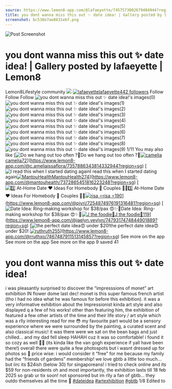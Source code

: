 ```yaml
---
source: https://www.lemon8-app.com/@lafaeyette/7457573002679484944?region=sg
title: you dont wanna miss this out ✨ date idea! | Gallery posted by lafaeyette | Lemon8
screenshot: bc538e7ae8831ebf.png
---
```



![Post Screenshot](bc538e7ae8831ebf.png)
# you dont wanna miss this out ✨ date idea! | Gallery posted by lafaeyette | Lemon8
[](https://www.lemon8-app.com/feed/foryou?region=sg)
Lemon8Lifestyle community
[](https://www.lemon8-app.com/search/sug?region=sg)![](https://lemon8.onelink.me/FMQw?pid=website_direct&af_force_dp=false&af_dp=snssdk2657%3A%2F%2Farticle_detail_page%3Fgroup_id%3D7457573002679484944%26pid%3Dwebsite_direct&retargeting=true&ab_version=73512074&af_web_dp=https%3A%2F%2Fitunes.apple.com%2Fapp%2Fapple-store%2Fid1498607143%3Fpt%3D1613620%26ct%3Dinterstitialdownload%26mt%3D8&amp_extra=%7B%22seo_page_id%22%3A%22289415490595777944%22%2C%22traffic_type%22%3A%22website_direct%22%2C%22web_id%22%3A%227481733116039267847%22%2C%22enter_position%22%3A%22smart_banner%22%2C%22enter_page_id%22%3A%227457573002679484944%22%2C%22enter_page_type%22%3A%22article%22%7D)
[![lafaeyette](https://p16-lemon8-sign-sg.tiktokcdn.com/user-avatar-alisg/49310a82c08f3adceedfa124dd4c2c4e~tplv-sdweummd6v-shrink:120:0:q75.webp?lk3s=66c60501&source=feed_user&x-expires=1744588800&x-signature=NUbBtFpP0FLSoJTKUeC7Nn28UAY%3D)](https://www.lemon8-app.com/@lafaeyette?region=sg)[lafaeyette442 followers](https://www.lemon8-app.com/@lafaeyette?region=sg)
Follow
Follow
Follow
![you dont wanna miss this out ✨ date idea!'s images\(0\)](https://p16-lemon8-sign-sg.tiktokcdn.com/tos-alisg-v-a3e477-sg/ooht0t71PSAHMqYIA4ZfAAAAgnfmw9ZHePfnse~tplv-sdweummd6v-wap-logo-v1:QGxhZmFleWV0dGU=:1080:0.webp?lk3s=66c60501&source=wap_large_logo_image&x-expires=1744588800&x-signature=N4IGkEmSuSqmMG5rl17Y4ekd6H0%3D)
![you dont wanna miss this out ✨ date idea!'s images\(1\)](https://p16-lemon8-sign-sg.tiktokcdn.com/tos-alisg-v-a3e477-sg/oEAveeHsDIdqtPZMI7nArfGWLjeAnSfADQ89AK~tplv-sdweummd6v-wap-logo-v1:QGxhZmFleWV0dGU=:1080:0.webp?lk3s=66c60501&source=wap_large_logo_image&x-expires=1744588800&x-signature=ftzk9KJLCaby9L5O1L2zPm8NfKk%3D)
![you dont wanna miss this out ✨ date idea!'s images\(2\)](https://p16-lemon8-sign-sg.tiktokcdn.com/tos-alisg-v-a3e477-sg/oQsPfAAAdDGyqi19JrFEAfDx2fT2LFAQIOfXAT~tplv-sdweummd6v-wap-logo-v1:QGxhZmFleWV0dGU=:1080:0.webp?lk3s=66c60501&source=wap_large_logo_image&x-expires=1744588800&x-signature=zLYJOEsbbZl0XPN1uDWSgLJs1Mg%3D)
![you dont wanna miss this out ✨ date idea!'s images\(3\)](https://p16-lemon8-sign-sg.tiktokcdn.com/tos-alisg-v-a3e477-sg/oQ19fdsOEHcTTFVDXAAIAAGPXxAfJCDr2Qff2i~tplv-sdweummd6v-wap-logo-v1:QGxhZmFleWV0dGU=:1080:0.webp?lk3s=66c60501&source=wap_large_logo_image&x-expires=1744588800&x-signature=ynUe0scSwB%2Fz%2BkST64A%2B8EhhM3I%3D)
![you dont wanna miss this out ✨ date idea!'s images\(4\)](https://p16-lemon8-sign-sg.tiktokcdn.com/tos-alisg-v-a3e477-sg/o021sxIAALTFEETPDH2irffsAfDnGJAQXAfdO9~tplv-sdweummd6v-wap-logo-v1:QGxhZmFleWV0dGU=:1080:0.webp?lk3s=66c60501&source=wap_large_logo_image&x-expires=1744588800&x-signature=5Przcx2KS5nb4nrYr9MKaqESBU4%3D)
![you dont wanna miss this out ✨ date idea!'s images\(5\)](https://p16-lemon8-sign-sg.tiktokcdn.com/tos-alisg-v-a3e477-sg/ocAisxGf2dELDAGHJ1D9XfFTAfDfATrIOHPAQ2~tplv-sdweummd6v-wap-logo-v1:QGxhZmFleWV0dGU=:1080:0.webp?lk3s=66c60501&source=wap_large_logo_image&x-expires=1744588800&x-signature=uI9D6iWI3pCffOk8AL%2BWOCaWeoI%3D)
![you dont wanna miss this out ✨ date idea!'s images\(6\)](https://p16-lemon8-sign-sg.tiktokcdn.com/tos-alisg-v-a3e477-sg/oI19xiAffTIGxfD0AD2dsfJIPEGAF2AXOTAQhr~tplv-sdweummd6v-wap-logo-v1:QGxhZmFleWV0dGU=:1080:0.webp?lk3s=66c60501&source=wap_large_logo_image&x-expires=1744588800&x-signature=8Er3LZhur4VnScffCjc6G0iMQvY%3D)
![you dont wanna miss this out ✨ date idea!'s images\(7\)](https://p16-lemon8-sign-sg.tiktokcdn.com/tos-alisg-v-a3e477-sg/ocA1PTHODQDfK9rfTXFAAM2xiJfWdAGIExAs2f~tplv-sdweummd6v-wap-logo-v1:QGxhZmFleWV0dGU=:1080:0.webp?lk3s=66c60501&source=wap_large_logo_image&x-expires=1744588800&x-signature=%2BKjHQKE%2FIf%2BJGLw%2FoqSQvU5%2FFQY%3D)
![you dont wanna miss this out ✨ date idea!'s images\(8\)](https://p16-lemon8-sign-sg.tiktokcdn.com/tos-alisg-v-a3e477-sg/oITOAFDC22GEdQAxB9EIsfJTPAXAfrA1fdfMiD~tplv-sdweummd6v-wap-logo-v1:QGxhZmFleWV0dGU=:1080:0.webp?lk3s=66c60501&source=wap_large_logo_image&x-expires=1744588800&x-signature=91IZ6CL7rtmOoaa8ocrfa%2B1LI%2B4%3D)
![you dont wanna miss this out ✨ date idea!'s images\(9\)](https://p16-lemon8-sign-sg.tiktokcdn.com/tos-alisg-v-a3e477-sg/o8DI2AKOEFTOGfAAQ2ZDAx1XTiPAfrd9jGsfJf~tplv-sdweummd6v-wap-logo-v1:QGxhZmFleWV0dGU=:1080:0.webp?lk3s=66c60501&source=wap_large_logo_image&x-expires=1744588800&x-signature=iN6BEG1hE31BFo7omOP%2FestoOoc%3D)
1/11
You may also like
[![Do we hang out too often ?👫](https://p16-lemon8-sign-sg.tiktokcdn.com/tos-alisg-v-a3e477-sg/oM87uISGAAAEFCoLeAMbDAJhIy4fLOQeP7oA0g~tplv-sdweummd6v-shrink:640:0:q50.webp?lk3s=66c60501&source=seo_middle_feed_list&x-expires=1773532800&x-signature=%2B7JO3hUTIWKNhBUew9NFbPNIIHo%3D)Do we hang out too often ?👫[![camelia](https://p16-lemon8-sign-sg.tiktokcdn.com/user-avatar-alisg/a4ffb16c30dffbd5124b96632a6d60ff~tplv-sdweummd6v-shrink:120:0:q75.jpeg?lk3s=66c60501&source=feed_user&x-expires=1744588800&x-signature=x10U9H7m%2BkG2kV3rIduU6wbNALg%3D)camelia72](https://www.lemon8-app.com/@c.ameliaissaflora?region=sg)](https://www.lemon8-app.com/@c.ameliaissaflora/7357886343814332944?region=sg)
[![I read this when I started dating again](https://p16-lemon8-sign-sg.tiktokcdn.com/tos-alisg-v-a3e477-sg/oMceyfNRdgF2BOAIABxiEgCQrBKiE7c5zqbMAB~tplv-sdweummd6v-shrink:640:0:q50.webp?lk3s=66c60501&source=seo_middle_feed_list&x-expires=1773532800&x-signature=YeMmzXw9fRaYZyo09I5Msct%2B0lk%3D)I read this when I started dating again[![MantouHealth](https://p16-lemon8-sign-sg.tiktokcdn.com/user-avatar-alisg/7076a8343066ee0b264101e615147e23~tplv-sdweummd6v-shrink:120:0:q75.jpeg?lk3s=66c60501&source=feed_user&x-expires=1744588800&x-signature=057HdPQMTboP7VR2GRTOVZj%2BH4w%3D)MantouHealth274](https://www.lemon8-app.com/@mantouhealth?region=sg)](https://www.lemon8-app.com/@mantouhealth/7372865451816223248?region=sg)
[![3️⃣ At-Home Date ❤️ Ideas For Homebody 🏡 Couples 🌈✨](https://p16-lemon8-sign-sg.tiktokcdn.com/tos-alisg-v-a3e477-sg/oEbcktgrbEITb9FiAntkj2CyfDBQe9A0JnAQ5D~tplv-sdweummd6v-shrink:640:0:q50.webp?lk3s=66c60501&source=seo_middle_feed_list&x-expires=1773532800&x-signature=1B1hyo2LH9mBUdYIEEQX03VE%2Bo8%3D)3️⃣ At-Home Date ❤️ Ideas For Homebody 🏡 Couples 🌈✨[![risa ⭐️](https://p16-lemon8-sign-sg.tiktokcdn.com/user-avatar-alisg/fa9d2453ee582c9b85218fd2e1c6ac48~tplv-sdweummd6v-shrink:120:0:q75.jpeg?lk3s=66c60501&source=feed_user&x-expires=1744588800&x-signature=voEqwaZ9MRqV3PSI7jZBh8myfZs%3D)risa ⭐️190](https://www.lemon8-app.com/@pjyri?region=sg)](https://www.lemon8-app.com/@pjyri/7254874976191316481?region=sg)
[![Date Idea: Ring-making workshop for $38/pax 😍✨💍](https://p16-lemon8-sign-sg.tiktokcdn.com/tos-alisg-v-a3e477-sg/oYfUAqyDfnZ1Egin4Y7iz9zBCXAmyItLG8UEAB~tplv-sdweummd6v-shrink:640:0:q50.webp?lk3s=66c60501&source=seo_middle_feed_list&x-expires=1773532800&x-signature=KyFJ2f9X9raidQVzAbVuE%2BPC%2BTY%3D)Date Idea: Ring-making workshop for $38/pax 😍✨💍[![J the foodie🌷](https://p16-lemon8-sign-sg.tiktokcdn.com/user-avatar-alisg/a7259f7ca312bc977d63e8b881654c42~tplv-sdweummd6v-shrink:120:0:q75.jpeg?lk3s=66c60501&source=feed_user&x-expires=1744588800&x-signature=7URk%2FHjP%2BbcoYbP%2FF7HLmOaHuTU%3D)J the foodie🌷119](https://www.lemon8-app.com/@jaelyn.yeylyn?region=sg)](https://www.lemon8-app.com/@jaelyn.yeylyn/7479317474844901889?region=sg)
[![the perfect date idea😍 under $20! ](https://p16-lemon8-sign-sg.tiktokcdn.com/tos-alisg-v-a3e477-sg/ocMfreAFenSVAQGPtejDfsQAJLsd1hnAFgIIMW~tplv-sdweummd6v-shrink:640:0:q50.webp?lk3s=66c60501&source=seo_middle_feed_list&x-expires=1773532800&x-signature=1poumyYYigRb8Cr2Pjnc3ip0ekk%3D)the perfect date idea😍 under $20! [![ruth](https://p16-lemon8-sign-sg.tiktokcdn.com/user-avatar-alisg/65c07e02577225f18104f1a0d9ec24f7~tplv-sdweummd6v-shrink:120:0:q75.jpeg?lk3s=66c60501&source=feed_user&x-expires=1744588800&x-signature=nHVZbeOEyqOBZ6TzPilki%2FXyWYc%3D)ruth255](https://www.lemon8-app.com/@rruthxo?region=sg)](https://www.lemon8-app.com/@rruthxo/7467487911513145857?region=sg)
See more on the app
See more on the app
See more on the app
9 saved
41
# you dont wanna miss this out ✨ date idea!
i was pleasantly surprised to discover the “impresssions of monet” art exhibition IN flower dome last dec! 
monet is this super famous french artist (tho i had no idea what he was famous for before this exhibition). it was a very informative exhibition about the Impressionist kinda art style and also displayed q a few of his works! 
other than featuring him, the exhibition of featured a few other artists of the time and their life story / art style which was a rlly interesting read for me 😳
my favourite part would be a sensory experience where we were surrounded by the painting, a curated scent and also classical music! it was there were we sat on the bean bags and just chilled… and my dad fell sleep HAHAH cuz it was so comfortable! i found it so cozy as well 😶‍🌫️ (its kinda like the van gogh experience if yall have been there!) 
overall there were quite a few photospots but i wasnt dressed up for photos so 🫢
price wise: i would consider it “free” for me because my family had the “friends of gardens” membership! we love gbtb a little too much…
but iirc its $24ish (below 30) for singaporeans! i tried to check online and its $59 for non-residents
oh and most importantly, the exhibition lasts till 18 feb 2025 so grab ur tix soon!
not sponsored but im rlly a fan of gbtb… they outdo themselves all the time 🤗
[#dateidea](https://www.lemon8-app.com/topic/7054963689237250050?region=sg) [#artexhibition](https://www.lemon8-app.com/topic/7217750030919467013?region=sg) [#gbtb](https://www.lemon8-app.com/topic/7118328213671477249?region=sg)
1/8 Edited to
#